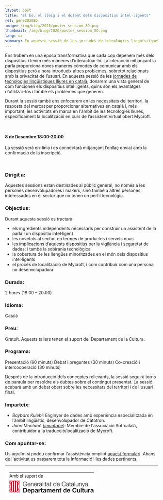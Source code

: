 ```yaml
---
layout: post
title: "El bo, el lleig i el dolent dels dispositius intel·ligents"
ref: gene20208D
image: /img/blog/2020/poster_session_8D.png
thumbnail: /img/blog/2020/poster_session_8D.png
lang: ca
summary: En aquesta sessió de les jornades de tecnologies lingüístiques lliures en català, donarem una vista general de com funcionen els dispositius intel·ligents, quins són els avantatges d’utilitzar-los i també els problemes que generen. També ens enfocarem en les necessitats del territori, la resposta del mercat per proporcionar alternatives en català i, més important, les activitats en marxa en l'àmbit de les tecnologies lliures.
---
```


Ens trobem en una època transformativa que cada cop depenem més dels dispositius i tenim més maneres d’interactuar-hi. La interacció mitjançant la parla proporciona noves maneres còmodes de comunicar amb els dispositius però alhora introdueix altres problemes, sobretot relacionats amb la privacitat de l’usuari. En aquesta sessió de les [jornades de tecnologies lingüístiques lliures en català][jornades], donarem una vista general de com funcionen els dispositius intel·ligents, quins són els avantatges d’utilitzar-los i també els problemes que generen.

Durant la sessió també ens enfocarem en les necessitats del territori, la resposta del mercat per proporcionar alternatives en català i, més important, les activitats en marxa en l'àmbit de les tecnologies lliures, específicament la localització en curs de l’assistent virtual obert Mycroft.

<br/>

#### 8 de Desembre 18:00-20:00
La sessió serà en-linia i es connectarà mitjançant l’enllaç enviat amb la confirmació de la inscripció.

<br/>

### Dirigit a:
Aquestes sessions estan destinades al públic general; no només a les persones desenvolupadores i makers, sinó també a altres persones interessades en el sector que no tenen un perfil tecnològic.

### Objectius:
Durant aquesta sessió es tractarà:
* els ingredients independents necessaris per construir un assistent de la parla i un dispositiu intel·ligent
* les novetats al sector, en termes de productes i serveis nous
* les implicacions d’aquests dispositius per la vigilància i seguretat de dades; i també la sobirania tecnològica
* la cobertura de les llengües minoritzades en el món dels dispositius intel·ligents
* el procés de localització de Mycroft, i com contribuir com una persona no desenvolupadora

### Durada:
2 hores (18:00 – 20:00)

### Idioma:
Català

### Preu:
Gratuït. Aquests tallers tenen el suport del Departament de la Cultura.

### Programa:
Presentació (60 minuts) Debat i preguntes (30 minuts) Co-creació i intercooperació (30 minuts)

Després de la introducció dels conceptes rellevants, la sessió seguirà torns de paraula per resoldre els dubtes sobre el contingut presentat. La sessió acabarà amb un debat obert sobre les necessitats del territori i de l'usuari final.

### Imparteix:
* _Baybars Kulebi:_ Enginyer de dades amb experiència especialitzada en l’àmbit lingüístic, desenvolupador de Catotron.
* _Joan Montané ([jmontane](https://github.com/jmontane))_: Membre de l'associació Softcatalà, contribuïdor a la traducció/localització de Mycroft.

### Com apuntar-se:
Us agraïm si podeu confirmar l'assistència omplint [aquest formulari](https://limesurvey.collectivat.cat/index.php?r=survey/index&sid=494293&lang=ca). Abans de l'activitat us passarem tota la informació i les dades pertinents.

---
<img src="/img/logo_generalitat.png" width="60%"/>

[jornades]: /blog/2020-11-06-jornades-de-tecnologies-lliures-de-la-parla/
